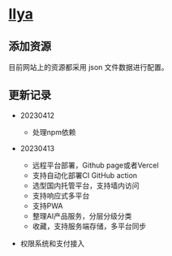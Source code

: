 # [Ilya](https://chat.openai.com/chat/)



## 添加资源

目前网站上的资源都采用 json 文件数据进行配置。


## 更新记录

- 20230412
  - 处理npm依赖
- 20230413
  - 远程平台部署，Github page或者Vercel
  - 支持自动化部署CI GitHub action
  - 选型国内托管平台，支持墙内访问
  - 支持响应式多平台
  - 支持PWA
  - 整理AI产品服务，分层分级分类
  - 收藏，支持服务端存储，多平台同步

- 权限系统和支付接入
